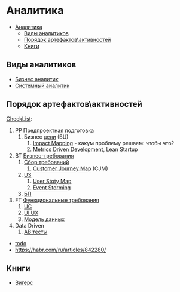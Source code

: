 # Аналитика

- [Аналитика](#аналитика)
  - [Виды аналитиков](#виды-аналитиков)
  - [Порядок артефактов\\активностей](#порядок-артефактовактивностей)
  - [Книги](#книги)

## Виды аналитиков

- [Бизнес аналитик](ba.md)
- [Системный аналитик](sa.md)

## Порядок артефактов\активностей

[CheckList](../checklist/analytic.md):

1. PP Предпроектная подготовка
   1. Бизнес [цели](analytica.bt.md#цели) (БЦ)
      1. [Impact Mapping](analytica.bt.md#карта-влияния-impact-mapping) - какум проблему решаем: чтобы что?
      2. [Metrics Driven Development](ba.md#metrics-driven-development-lean-startup), Lean Startup
2. BT [Бизнес-требования](analytica.bt.md)
   1. [Сбор требований](analytica.bt.md#сбор-требований)
      1. [Customer Journey Map](../analytic/cjm.md) (CJM)
   2. [US](analytica.bt.md#user-story-us-пользовательские-истории)
      1. [User Stoty Map](analytica.bt.md#user-stoty-map)
      2. [Event Storming](../arch/pattern/system.design/event.storming.md)
   3. [БП](analytica.bt.md#бизнес-процесс-бп)
3. FT [Функциональные требования](analytica.ft.md)
   1. [UC](analytica.ft.md#use-case-uc-сценарии-использования)
   2. [UI UX](ui-ux.md)
   3. [Модель данных](analytica.ft.md#модель-данных)
4. Data Driven
    1. [AB тесты](ab.tests.md)

- [todo](http://agilemindset.ru/%d0%b2%d0%b0%d0%b6%d0%bd%d0%be%d1%81%d1%82%d1%8c-%d0%bf%d0%be%d0%bd%d0%b8%d0%bc%d0%b0%d0%bd%d0%b8%d1%8f-%d0%bf%d1%80%d0%b5%d0%b4%d0%bc%d0%b5%d1%82%d0%bd%d0%be%d0%b9-%d0%be%d0%b1%d0%bb%d0%b0%d1%81/)
- <https://habr.com/ru/articles/842280/>

## Книги

- [Вигерс](https://iiba.ru/top-20-books-on-business-analysis-for-business-analysts/)
